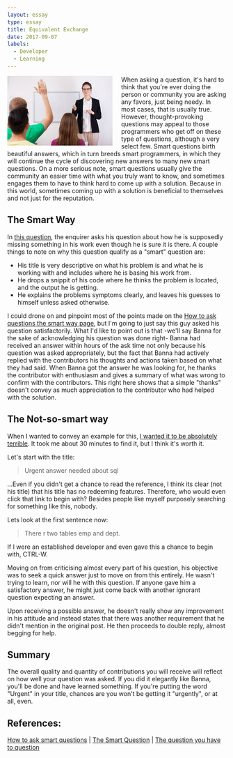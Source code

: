 ```yaml
---
layout: essay
type: essay
title: Equivalent Exchange
date: 2017-09-07
labels:
  - Developer
  - Learning
---
```


<p>
<img src="/images/askquestion.jpg"  style="float:left; padding-right: 20px">
When asking a question, it's hard to think that you're ever doing the person or community you are asking any favors, just being needy. In most cases, that is usually true. However, thought-provoking questions may appeal to those programmers who get off on these type of questions, although a very select few. Smart questions birth beautiful answers, which in turn breeds smart programmers, in which they will continue the cycle of discovering new answers to many new smart questions. On a more serious note, smart questions usually give the community an easier time with what you truly want to know, and sometimes engages them to have to think hard to come up with a solution. Because in this world, sometimes coming up with a solution is beneficial to themselves and not just for the reputation.
</p>
<h2>The Smart Way</h2>
In <a href="https://stackoverflow.com/questions/46078230/why-does-the-symantec-csr-checker-think-my-csr-is-missing-a-null-value-in-algori">this question</a>, the enquirer asks his question about how he is supposedly missing something in his work even though he is sure it is there. A couple things to note on why this question qualify as a "smart" question are:
<ul>
  <li>His title is very descriptive on what his problem is and what he is working with and includes where he is basing his work from.</li>

  <li>He drops a snippit of his code where he thinks the problem is located, and the output he is getting.</li>

  <li>He explains the problems symptoms clearly, and leaves his guesses to himself unless asked otherwise.</li>
</ul>

I could drone on and pinpoint most of the points made on the <a href="http://www.catb.org/esr/faqs/smart-questions.html">How to ask questions the smart way page</a>, but I'm going to just say this guy asked his question satisfactorily. What I'd like to point out is that -we'll say Banna for the sake of acknowledging his question was done right- Banna had received an answer within hours of the ask time not only because his question was asked appropriately, but the fact that Banna had actively replied with the contributors his thoughts and actions taken based on what they had said. When Banna got the answer he was looking for, he thanks the contributor with enthusiasm and gives a summary of what was wrong to confirm with the contributors. This right here shows that a simple "thanks" doesn't convey as much appreciation to the contributor who had helped with the solution.

<h2>The Not-so-smart way</h2>

When I wanted to convey an example for this, <a href="https://stackoverflow.com/questions/46108292/urgent-answer-needed-about-sql">I wanted it to be absolutely terrible</a>. It took me about 30 minutes to find it, but I think it's worth it.

Let's start with the title:
<blockquote>Urgent answer needed about sql</blockquote>
...Even if you didn't get a chance to read the reference, I think its clear (not his title) that his title has no redeeming features. Therefore, who would even click that link to begin with? Besides people like myself purposely searching for something like this, nobody.

Lets look at the first sentence now:
<blockquote>There r two tables emp and dept.</blockquote>
If I were an established developer and even gave this a chance to begin with, CTRL-W.

Moving on from criticising almost every part of his question, his objective was to seek a quick answer just to move on from this entirely. He wasn't trying to learn, nor will he with this question. If anyone gave him a satisfactory answer, he might just come back with another ignorant question expecting an answer. 

Upon receiving a possible answer, he doesn't really show any improvement in his attitude and instead states that there was another requirement that he didn't mention in the original post. He then proceeds to double reply, almost begging for help.

<h2>Summary</h2>
The overall quality and quantity of contributions you will receive will reflect on how well your question was asked. If you did it elegantly like Banna, you'll be done and have learned something. If you're putting the word "Urgent" in your title, chances are you won't be getting it "urgently", or at all, even.

<h2>References:</h2>
<a href="http://www.catb.org/esr/faqs/smart-questions.html">How to ask smart questions</a> |
<a href="https://stackoverflow.com/questions/46078230/why-does-the-symantec-csr-checker-think-my-csr-is-missing-a-null-value-in-algori">The Smart Question</a> |
<a href="https://stackoverflow.com/questions/46108292/urgent-answer-needed-about-sql">The question you have to question</a>
